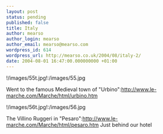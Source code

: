 ```yaml
---
layout: post
status: pending
published: false
title: Italy
author: mearso
author_login: mearso
author_email: mearso@mearso.com
wordpress_id: 614
wordpress_url: http://mearso.co.uk/2004/08/italy-2/
date: 2004-08-01 16:47:00.000000000 +01:00
---
```

!/images/55t.jpg!:/images/55.jpg

Went to the famous Medieval town of "Urbino":http://www.le-marche.com/Marche/html/urbino.htm

!/images/56t.jpg!:/images/56.jpg

The Villino Ruggeri in "Pesaro":http://www.le-marche.com/Marche/html/pesaro.htm Just behind our hotel
